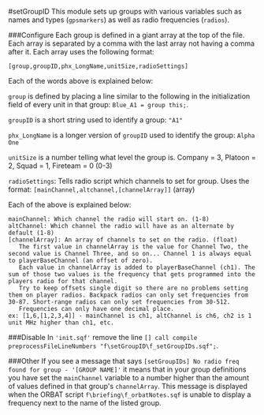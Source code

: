 #setGroupID
This module sets up groups with various variables such as names and types (`gpsmarkers`) as well as radio frequencies (`radios`).

###Configure
Each group is defined in a giant array at the top of the file. Each array is separated by a comma with the last array not having a comma after it. Each array uses the following format:

`[group,groupID,phx_LongName,unitSize,radioSettings]`

Each of the words above is explained below:

`group` is defined by placing a line similar to the following in the initialization field of every unit in that group: `Blue_A1 = group this;`.

`groupID` is a short string used to identify a group: `"A1"`

`phx_LongName` is a longer version of `groupID` used to identify the group: `Alpha One`

`unitSize` is a number telling what level the group is. Company = 3, Platoon = 2, Squad = 1, Fireteam = 0 (0-3)

`radioSettings`: Tells radio script which channels to set for group. 
Uses the format: `[mainChannel,altchannel,[channelArray]]` (array)

Each of the above is explained below:

```
mainChannel: Which channel the radio will start on. (1-8)
altChannel: Which channel the radio will have as an alternate by default (1-8)
[channelArray]: An array of channels to set on the radio. (float)
   The first value in channelArray is the value for Channel Two, the second value is Channel Three, and so on... Channel 1 is always equal to playerBaseChannel (an offset of zero).
   Each value in channelArray is added to playerBaseChannel (ch1). The sum of those two values is the frequency that gets programmed into the players radio for that channel. 
   Try to keep offsets single digit so there are no problems setting them on player radios. Backpack radios can only set frequencies from 30-87. Short-range radios can only set frequencies from 30-512.
   Frequencies can only have one decimal place.
ex: [1,6,[1,2,3,4]] - mainChannel is ch1, altChannel is ch6, ch2 is 1 unit MHz higher than ch1, etc.
```
    
###Disable
In `'init.sqf'` remove the line `[] call compile preprocessFileLineNumbers "f\setGroupID\f_setGroupIDs.sqf";`.

###Other
If you see a message that says ```[setGroupIDs] No radio freq found for group - '[GROUP NAME]'``` it means that in your group definitions you have set the `mainChannel` variable to a number higher than the amount of values defined in that group's `channelArray`. This message is displayed when the ORBAT script `f\briefing\f_orbatNotes.sqf` is unable to display a frequency next to the name of the listed group.
